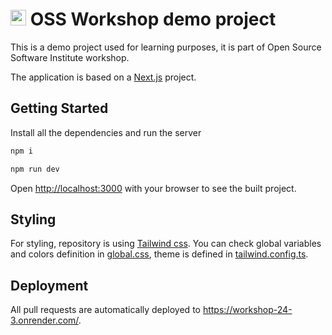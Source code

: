 # <img src="./src/app/icon.png" alt="OSS logo" style="width:25px;"/> OSS Workshop demo project

This is a demo project used for learning purposes, it is part of Open Source Software Institute workshop.

The application is based on a [Next.js](https://nextjs.org/) project.

## Getting Started

Install all the dependencies and run the server

```sh
npm i

npm run dev
```

Open [http://localhost:3000](http://localhost:3000) with your browser to see the built project.

## Styling

For styling, repository is using [Tailwind css](https://tailwindcss.com). You can check global variables and colors definition in [global.css](https://github.com/oss-institute/workshop-template/blob/master/src/app/globals.css), theme is defined in [tailwind.config.ts](https://github.com/oss-institute/workshop-template/blob/master/tailwind.config.ts).

## Deployment

All pull requests are automatically deployed to https://workshop-24-3.onrender.com/.
